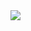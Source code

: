 <div> 
  <img src="https://user-images.githubusercontent.com/93724854/175789693-29393bcc-2430-43f6-a5a5-779ff1f39a5a.png" >
</div>
